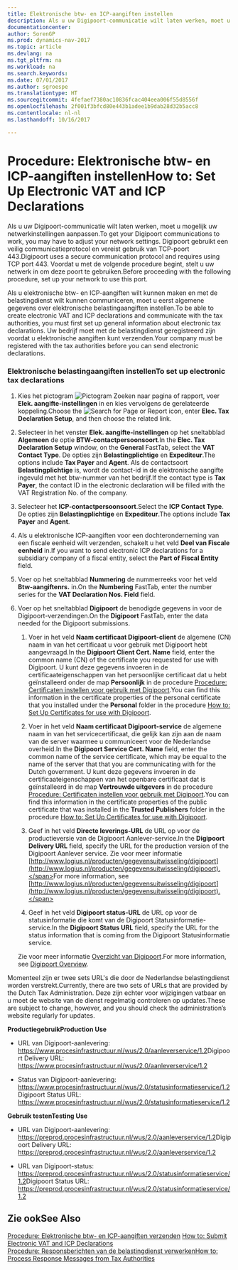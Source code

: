 ```yaml
---
title: Elektronische btw- en ICP-aangiften instellen
description: Als u uw Digipoort-communicatie wilt laten werken, moet u mogelijk uw netwerkinstellingen aanpassen. Digipoort gebruikt een veilig communicatieprotocol en vereist gebruik van TCP-poort 443. Voordat u met de volgende procedure begint, stelt u uw netwerk in om deze poort te gebruiken.
documentationcenter: 
author: SorenGP
ms.prod: dynamics-nav-2017
ms.topic: article
ms.devlang: na
ms.tgt_pltfrm: na
ms.workload: na
ms.search.keywords: 
ms.date: 07/01/2017
ms.author: sgroespe
ms.translationtype: HT
ms.sourcegitcommit: 4fefaef7380ac10836fcac404eea006f55d8556f
ms.openlocfilehash: 2f001f3bfcd80e443b1adee1b9dab28d32b5acc8
ms.contentlocale: nl-nl
ms.lasthandoff: 10/16/2017

---
```

# <a name="how-to-set-up-electronic-vat-and-icp-declarations"></a><span data-ttu-id="0de61-105">Procedure: Elektronische btw- en ICP-aangiften instellen</span><span class="sxs-lookup"><span data-stu-id="0de61-105">How to: Set Up Electronic VAT and ICP Declarations</span></span>
<span data-ttu-id="0de61-106">Als u uw Digipoort-communicatie wilt laten werken, moet u mogelijk uw netwerkinstellingen aanpassen.</span><span class="sxs-lookup"><span data-stu-id="0de61-106">To get your Digipoort communications to work, you may have to adjust your network settings.</span></span> <span data-ttu-id="0de61-107">Digipoort gebruikt een veilig communicatieprotocol en vereist gebruik van TCP-poort 443.</span><span class="sxs-lookup"><span data-stu-id="0de61-107">Digipoort uses a secure communication protocol and requires using TCP port 443.</span></span> <span data-ttu-id="0de61-108">Voordat u met de volgende procedure begint, stelt u uw netwerk in om deze poort te gebruiken.</span><span class="sxs-lookup"><span data-stu-id="0de61-108">Before proceeding with the following procedure, set up your network to use this port.</span></span>  
  
 <span data-ttu-id="0de61-109">Als u elektronische btw- en ICP-aangiften wilt kunnen maken en met de belastingdienst wilt kunnen communiceren, moet u eerst algemene gegevens over elektronische belastingaangiften instellen.</span><span class="sxs-lookup"><span data-stu-id="0de61-109">To be able to create electronic VAT and ICP declarations and communicate with the tax authorities, you must first set up general information about electronic tax declarations.</span></span> <span data-ttu-id="0de61-110">Uw bedrijf moet met de belastingdienst geregistreerd zijn voordat u elektronische aangiften kunt verzenden.</span><span class="sxs-lookup"><span data-stu-id="0de61-110">Your company must be registered with the tax authorities before you can send electronic declarations.</span></span>  
  
### <a name="to-set-up-electronic-tax-declarations"></a><span data-ttu-id="0de61-111">Elektronische belastingaangiften instellen</span><span class="sxs-lookup"><span data-stu-id="0de61-111">To set up electronic tax declarations</span></span>  
  
1.  <span data-ttu-id="0de61-112">Kies het pictogram ![Pictogram Zoeken naar pagina of rapport](media/ui-search/search_small.png "Pictogram Zoeken naar pagina of rapport"), voer **Elek. aangifte-instellingen** in en kies vervolgens de gerelateerde koppeling.</span><span class="sxs-lookup"><span data-stu-id="0de61-112">Choose the ![Search for Page or Report](media/ui-search/search_small.png "Search for Page or Report icon") icon, enter **Elec. Tax Declaration Setup**, and then choose the related link.</span></span>  
  
2.  <span data-ttu-id="0de61-113">Selecteer in het venster **Elek. aangifte-instellingen** op het sneltabblad **Algemeen** de optie **BTW-contactpersoonsoort**.</span><span class="sxs-lookup"><span data-stu-id="0de61-113">In the **Elec. Tax Declaration Setup** window, on the **General** FastTab, select the **VAT Contact Type**.</span></span> <span data-ttu-id="0de61-114">De opties zijn **Belastingplichtige** en **Expediteur**.</span><span class="sxs-lookup"><span data-stu-id="0de61-114">The options include **Tax Payer** and **Agent**.</span></span> <span data-ttu-id="0de61-115">Als de contactsoort **Belastingplichtige** is, wordt de contact-id in de elektronische aangifte ingevuld met het btw-nummer van het bedrijf.</span><span class="sxs-lookup"><span data-stu-id="0de61-115">If the contact type is **Tax Payer**, the contact ID in the electronic declaration will be filled with the VAT Registration No. of the company.</span></span>  
  
3.  <span data-ttu-id="0de61-116">Selecteer het **ICP-contactpersoonsoort**.</span><span class="sxs-lookup"><span data-stu-id="0de61-116">Select the **ICP Contact Type**.</span></span> <span data-ttu-id="0de61-117">De opties zijn **Belastingplichtige** en **Expediteur**.</span><span class="sxs-lookup"><span data-stu-id="0de61-117">The options include **Tax Payer** and **Agent**.</span></span>  
  
4.  <span data-ttu-id="0de61-118">Als u elektronische ICP-aangiften voor een dochteronderneming van een fiscale eenheid wilt verzenden, schakelt u het veld **Deel van Fiscale eenheid** in.</span><span class="sxs-lookup"><span data-stu-id="0de61-118">If you want to send electronic ICP declarations for a subsidiary company of a fiscal entity, select the **Part of Fiscal Entity** field.</span></span>  
  
5.  <span data-ttu-id="0de61-119">Voer op het sneltabblad **Nummering** de nummerreeks voor het veld **Btw-aangiftenrs.** in.</span><span class="sxs-lookup"><span data-stu-id="0de61-119">On the **Numbering** FastTab, enter the number series for the **VAT Declaration Nos. Field** field.</span></span>  
  
6.  <span data-ttu-id="0de61-120">Voer op het sneltabblad **Digipoort** de benodigde gegevens in voor de Digipoort-verzendingen.</span><span class="sxs-lookup"><span data-stu-id="0de61-120">On the **Digipoort** FastTab, enter the data needed for the Digipoort submissions.</span></span>  
  
    1.  <span data-ttu-id="0de61-121">Voer in het veld **Naam certificaat Digipoort-client** de algemene (CN) naam in van het certificaat u voor gebruik met Digipoort hebt aangevraagd.</span><span class="sxs-lookup"><span data-stu-id="0de61-121">In the **Digipoort Client Cert. Name** field, enter the common name (CN) of the certificate you requested for use with Digipoort.</span></span> <span data-ttu-id="0de61-122">U kunt deze gegevens invoeren in de certificaateigenschappen van het persoonlijke certificaat dat u hebt geïnstalleerd onder de map **Persoonlijk** in de procedure [Procedure: Certificaten instellen voor gebruik met Digipoort](how-to-set-up-certificates-for-use-with-digipoort.md).</span><span class="sxs-lookup"><span data-stu-id="0de61-122">You can find this information in the certificate properties of the personal certificate that you installed under the **Personal** folder in the procedure [How to: Set Up Certificates for use with Digipoort](how-to-set-up-certificates-for-use-with-digipoort.md).</span></span>  
  
    2.  <span data-ttu-id="0de61-123">Voer in het veld **Naam certificaat Digipoort-service** de algemene naam in van het servicecertificaat, die gelijk kan zijn aan de naam van de server waarmee u communiceert voor de Nederlandse overheid.</span><span class="sxs-lookup"><span data-stu-id="0de61-123">In the **Digipoort Service Cert. Name** field, enter the common name of the service certificate, which may be equal to the name of the server that that you are communicating with for the Dutch government.</span></span> <span data-ttu-id="0de61-124">U kunt deze gegevens invoeren in de certificaateigenschappen van het openbare certificaat dat is geïnstalleerd in de map **Vertrouwde uitgevers** in de procedure [Procedure: Certificaten instellen voor gebruik met Digipoort](how-to-set-up-certificates-for-use-with-digipoort.md).</span><span class="sxs-lookup"><span data-stu-id="0de61-124">You can find this information in the certificate properties of the public certificate that was installed in the **Trusted Publishers** folder in the procedure [How to: Set Up Certificates for use with Digipoort](how-to-set-up-certificates-for-use-with-digipoort.md).</span></span>  
  
    3.  <span data-ttu-id="0de61-125">Geef in het veld **Directe leverings-URL** de URL op voor de productieversie van de Digipoort Aanlever-service.</span><span class="sxs-lookup"><span data-stu-id="0de61-125">In the **Digipoort Delivery URL** field, specify the URL for the production version of the Digipoort Aanlever service.</span></span> <span data-ttu-id="0de61-126">Zie voor meer informatie [http://www.logius.nl/producten/gegevensuitwisseling/digipoort](http://www.logius.nl/producten/gegevensuitwisseling/digipoort).</span><span class="sxs-lookup"><span data-stu-id="0de61-126">For more information, see [http://www.logius.nl/producten/gegevensuitwisseling/digipoort](http://www.logius.nl/producten/gegevensuitwisseling/digipoort).</span></span>  
  
    4.  <span data-ttu-id="0de61-127">Geef in het veld **Digipoort status-URL** de URL op voor de statusinformatie die komt van de Digipoort Statusinformatie-service.</span><span class="sxs-lookup"><span data-stu-id="0de61-127">In the **Digipoort Status URL** field, specify the URL for the status information that is coming from the Digipoort Statusinformatie service.</span></span>  
  
     <span data-ttu-id="0de61-128">Zie voor meer informatie [Overzicht van Digipoort](digipoort-overview.md).</span><span class="sxs-lookup"><span data-stu-id="0de61-128">For more information, see [Digipoort Overview](digipoort-overview.md).</span></span>  
  
 <span data-ttu-id="0de61-129">Momenteel zijn er twee sets URL's die door de Nederlandse belastingdienst worden verstrekt.</span><span class="sxs-lookup"><span data-stu-id="0de61-129">Currently, there are two sets of URLs that are provided by the Dutch Tax Administration.</span></span> <span data-ttu-id="0de61-130">Deze zijn echter voor wijzigingen vatbaar en u moet de website van de dienst regelmatig controleren op updates.</span><span class="sxs-lookup"><span data-stu-id="0de61-130">These are subject to change, however, and you should check the administration’s website regularly for updates.</span></span>  
  
 <span data-ttu-id="0de61-131">**Productiegebruik**</span><span class="sxs-lookup"><span data-stu-id="0de61-131">**Production Use**</span></span>  
  
-   <span data-ttu-id="0de61-132">URL van Digipoort-aanlevering: https://www.procesinfrastructuur.nl/wus/2.0/aanleverservice/1.2</span><span class="sxs-lookup"><span data-stu-id="0de61-132">Digipoort Delivery URL: https://www.procesinfrastructuur.nl/wus/2.0/aanleverservice/1.2</span></span>  
  
-   <span data-ttu-id="0de61-133">Status van Digipoort-aanlevering: https://www.procesinfrastructuur.nl/wus/2.0/statusinformatieservice/1.2</span><span class="sxs-lookup"><span data-stu-id="0de61-133">Digipoort Status URL: https://www.procesinfrastructuur.nl/wus/2.0/statusinformatieservice/1.2</span></span>  
  
 <span data-ttu-id="0de61-134">**Gebruik testen**</span><span class="sxs-lookup"><span data-stu-id="0de61-134">**Testing Use**</span></span>  
  
-   <span data-ttu-id="0de61-135">URL van Digipoort-aanlevering: https://preprod.procesinfrastructuur.nl/wus/2.0/aanleverservice/1.2</span><span class="sxs-lookup"><span data-stu-id="0de61-135">Digipoort Delivery URL: https://preprod.procesinfrastructuur.nl/wus/2.0/aanleverservice/1.2</span></span>  
  
-   <span data-ttu-id="0de61-136">URL van Digipoort-status: https://preprod.procesinfrastructuur.nl/wus/2.0/statusinformatieservice/1.2</span><span class="sxs-lookup"><span data-stu-id="0de61-136">Digipoort Status URL: https://preprod.procesinfrastructuur.nl/wus/2.0/statusinformatieservice/1.2</span></span>  
  
## <a name="see-also"></a><span data-ttu-id="0de61-137">Zie ook</span><span class="sxs-lookup"><span data-stu-id="0de61-137">See Also</span></span>  
 <span data-ttu-id="0de61-138">[Procedure: Elektronische btw- en ICP-aangiften verzenden](how-to-submit-electronic-vat-and-icp-declarations.md) </span><span class="sxs-lookup"><span data-stu-id="0de61-138">[How to: Submit Electronic VAT and ICP Declarations](how-to-submit-electronic-vat-and-icp-declarations.md) </span></span>  
 [<span data-ttu-id="0de61-139">Procedure: Responsberichten van de belastingdienst verwerken</span><span class="sxs-lookup"><span data-stu-id="0de61-139">How to: Process Response Messages from Tax Authorities</span></span>](how-to-process-response-messages-from-tax-authorities.md)
